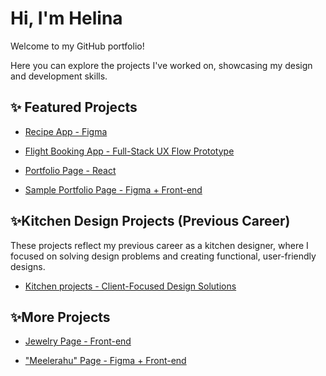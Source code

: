 # Hi, I'm Helina 

Welcome to my GitHub portfolio! 

Here you can explore the projects I've worked on, showcasing my design and development skills.

## ✨ Featured Projects

- [Recipe App - Figma](https://github.com/HelinaJarvesaar/Recipe_App.git)
  
- [Flight Booking App - Full-Stack UX Flow Prototype](https://github.com/HelinaJarvesaar/myFlightBookingApp.git)
  
- [Portfolio Page - React](https://github.com/HelinaJarvesaar/Portfolio-Page-React.git)
  
- [Sample Portfolio Page - Figma + Front-end](https://github.com/HelinaJarvesaar/Sample_Portfolio.git)
  


## ✨Kitchen Design Projects (Previous Career)

These projects reflect my previous career as a kitchen designer, where I focused on solving design problems and creating functional, user-friendly designs.

- [Kitchen projects - Client-Focused Design Solutions](https://github.com/HelinaJarvesaar/Kitchen_projects.git)


## ✨More Projects
  
- [Jewelry Page - Front-end](https://github.com/HelinaJarvesaar/Jewerly_Page.git)
  
- ["Meelerahu" Page - Figma + Front-end](https://github.com/HelinaJarvesaar/Meelerahu_Page.git)


<!---
HelinaJarvesaar/HelinaJarvesaar is a ✨ special ✨ repository because its `README.md` (this file) appears on your GitHub profile.
You can click the Preview link to take a look at your changes.
--->
